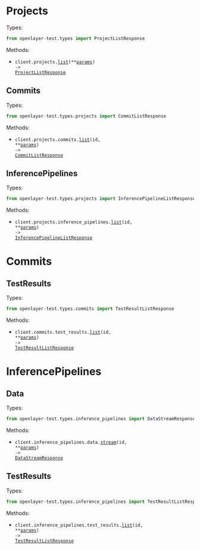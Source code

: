 # Projects

Types:

```python
from openlayer-test.types import ProjectListResponse
```

Methods:

- <code title="get /projects">client.projects.<a href="./src/openlayer-test/resources/projects/projects.py">list</a>(\*\*<a href="src/openlayer-test/types/project_list_params.py">params</a>) -> <a href="./src/openlayer-test/types/project_list_response.py">ProjectListResponse</a></code>

## Commits

Types:

```python
from openlayer-test.types.projects import CommitListResponse
```

Methods:

- <code title="get /projects/{id}/versions">client.projects.commits.<a href="./src/openlayer-test/resources/projects/commits.py">list</a>(id, \*\*<a href="src/openlayer-test/types/projects/commit_list_params.py">params</a>) -> <a href="./src/openlayer-test/types/projects/commit_list_response.py">CommitListResponse</a></code>

## InferencePipelines

Types:

```python
from openlayer-test.types.projects import InferencePipelineListResponse
```

Methods:

- <code title="get /projects/{id}/inference-pipelines">client.projects.inference_pipelines.<a href="./src/openlayer-test/resources/projects/inference_pipelines.py">list</a>(id, \*\*<a href="src/openlayer-test/types/projects/inference_pipeline_list_params.py">params</a>) -> <a href="./src/openlayer-test/types/projects/inference_pipeline_list_response.py">InferencePipelineListResponse</a></code>

# Commits

## TestResults

Types:

```python
from openlayer-test.types.commits import TestResultListResponse
```

Methods:

- <code title="get /versions/{id}/results">client.commits.test_results.<a href="./src/openlayer-test/resources/commits/test_results.py">list</a>(id, \*\*<a href="src/openlayer-test/types/commits/test_result_list_params.py">params</a>) -> <a href="./src/openlayer-test/types/commits/test_result_list_response.py">TestResultListResponse</a></code>

# InferencePipelines

## Data

Types:

```python
from openlayer-test.types.inference_pipelines import DataStreamResponse
```

Methods:

- <code title="post /inference-pipelines/{id}/data-stream">client.inference_pipelines.data.<a href="./src/openlayer-test/resources/inference_pipelines/data.py">stream</a>(id, \*\*<a href="src/openlayer-test/types/inference_pipelines/data_stream_params.py">params</a>) -> <a href="./src/openlayer-test/types/inference_pipelines/data_stream_response.py">DataStreamResponse</a></code>

## TestResults

Types:

```python
from openlayer-test.types.inference_pipelines import TestResultListResponse
```

Methods:

- <code title="get /inference-pipelines/{id}/results">client.inference_pipelines.test_results.<a href="./src/openlayer-test/resources/inference_pipelines/test_results.py">list</a>(id, \*\*<a href="src/openlayer-test/types/inference_pipelines/test_result_list_params.py">params</a>) -> <a href="./src/openlayer-test/types/inference_pipelines/test_result_list_response.py">TestResultListResponse</a></code>
